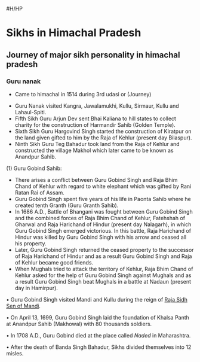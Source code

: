 #H/HP 
# Sikhs in Himachal Pradesh

## Journey of major sikh personality in himachal pradesh
### Guru nanak
* Came to himachal in 1514 during 3rd udasi or (Journey)


-   Guru Nanak visited Kangra, Jawalamukhi, Kullu, Sirmaur, Kullu and Lahaul-Spiti.
-   Fifth Sikh Guru Arjun Dev sent Bhai Kaliana to hill states to collect charity for the construction of Harmandir Sahib (Golden Temple).
-   Sixth Sikh Guru Hargovind Singh started the construction of Kiratpur on the land given gifted to him by the Raja of Kehlur (present day Bilaspur).
-   Ninth Sikh Guru Teg Bahadur took land from the Raja of Kehlur and constructed the village Makhol which later came to be known as Anandpur Sahib.

(1) Guru Gobind Sahib:

-   There arises a conflict between Guru Gobind Singh and Raja Bhim Chand of Kehlur with regard to white elephant which was gifted by Rani Ratan Rai of Assam.
-   Guru Gobind Singh spent five years of his life in Paonta Sahib where he created tenth Granth (Guru Granth Sahib).
-   In 1686 A.D., Battle of Bhangani was fought between Guru Gobind Singh and the combined forces of Raja Bhim Chand of Kehlur, Fatehshah of Gharwal and Raja Harichand of Hindur (present day Nalagarh), in which Guru Gobind Singh emerged victorious. In this battle, Raja Harichand of Hindur was killed by Guru Gobind Singh with his arrow and ceased all his property.
-   Later, Guru Gobind Singh returned the ceased property to the successor of Raja Harichand of Hindur and as a result Guru Gobind Singh and Raja of Kehlur became good friends.
-   When Mughals tried to attack the territory of Kehlur, Raja Bhim Chand of Kehlur asked for the help of Guru Gobind Singh against Mughals and as a result Guru Gobind Singh beat Mughals in a battle at Nadaun (present day in Hamirpur).

• Guru Gobind Singh visited Mandi and Kullu during the reign of [Raja Sidh Sen of Mandi](https://hpgeneralstudies.com/history-district-mandi/).

• On April 13, 1699, Guru Gobind Singh laid the foundation of Khalsa Panth at Anandpur Sahib (Makhowal) with 80 thousands soldiers.

• In 1708 A.D., Guru Gobind died at the place called _Naded_ in Maharashtra.

• After the death of Banda Singh Bahadur, Sikhs divided themselves into 12 misles.
